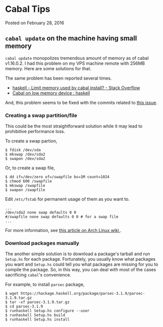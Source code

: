 # Cabal Tips

Posted on February 28, 2016


## `cabal update` on the machine having small memory

`cabal update` monopolizes tremendous amount of memory as of cabal v1.16.0.2.
I had this problem on my VPS machine remote with 256MB memory.
Here are some solutions for that.

The same problem has been reported several times.
- [haskell - Limit memory used by cabal install? - Stack Overflow
](http://stackoverflow.com/questions/33546404/limit-memory-used-by-cabal-install)
- [Cabal on low memory device : haskell](https://www.reddit.com/r/haskell/comments/3a5c0e/cabal_on_low_memory_device/)

And, this problem seems to be fixed with the commits related to
[this issue](https://github.com/haskell/cabal/issues/2396).


### Creating a swap partition/file

This could be the most straightforward solution
while it may lead to prohibitive performance loss.

To create a swap partion,

```
$ fdisk /dev/sda
$ mkswap /dev/sda2
$ swapon /dev/sda2
```

Or, to create a swap file,

```
$ dd if=/dev/zero of=/swapfile bs=1M count=1024
$ chmod 600 /swapfile
$ mkswap /swapfile
$ swapon /swapfile
```

Edit `/etc/fstab` for permanent usage of them as you want to.

```
...
/dev/sda2 none swap defaults 0 0
#/swapfile none swap defaults 0 0 # for a swap file
...
```

For more information, see [this article on Arch Linux wiki
](https://wiki.archlinux.org/index.php/swap#Swap_file_creation).


### Download packages manually

The another simple solution is to download a package's tarball
and run `Setup.hs` for each package.
Fortunately, you usually know what packages you want
and `Setup.hs` could tell you what packages are missing
for you to compile the package.
So, in this way, you can deal with most of the cases
sacrificing `cabal`'s convenience.

For example, to install `parsec` package,

```
$ wget https://hackage.haskell.org/package/parsec-3.1.9/parsec-3.1.9.tar.gz
$ tar -xf parsec-3.1.9.tar.gz
$ cd parsec-3.1.9
$ runhaskell Setup.hs configure --user
$ runhaskell Setup.hs build
$ runhaskell Setup.hs install
```
